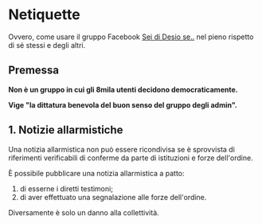 # Netiquette

Ovvero, come usare il gruppo Facebook [Sei di Desio se..](https://www.facebook.com/groups/823777737638221) nel pieno rispetto di sé stessi e degli altri.

## Premessa

**Non è un gruppo in cui gli 8mila utenti decidono democraticamente.**

**Vige "la dittatura benevola del buon senso del gruppo degli admin".**

## 1. Notizie allarmistiche

Una notizia allarmistica non può essere ricondivisa se è sprovvista di riferimenti verificabili di conferme da parte di istituzioni e forze dell'ordine.

È possibile pubblicare una notizia allarmistica a patto:

1. di esserne i diretti testimoni;
2. di aver effettuato una segnalazione alle forze dell'ordine.

Diversamente è solo un danno alla collettività.
